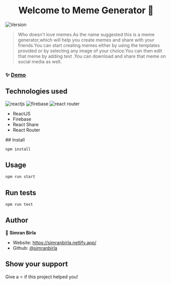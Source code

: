 <h1 align="center">Welcome to Meme Generator 👋</h1>
<p>
  <img alt="Version" src="https://img.shields.io/badge/version-0.1.0-blue.svg?cacheSeconds=2592000" />
</p>

> Who doesn't love memes.As the name suggested this is a meme generator,which will help you create memes and share with your friends.You can start creating memes either by using the templates provided or by selecting any image of your choice.You can then edit that meme by adding text .You can download and share that meme on social media as well.

### ✨ [Demo](https://memegene.netlify.app/)

## Technologies used

<img src="https://img.shields.io/badge/reactjs-technology-blue" alt="reactjs">
<img src="https://img.shields.io/badge/firebase-database-orange" alt="firebase">
<img src="https://img.shields.io/badge/react%20router-npm-red" alt="react router" >
<ul>
<li> ReactJS </li>
<li>Firebase </li>
<li>React Share</li>
<li>React Router</li> 
</ul>
## Install

```sh
npm install
```

## Usage

```sh
npm run start
```

## Run tests

```sh
npm run test
```

## Author

👤 **Simran Birla**

- Website: https://simranbirla.netlify.app/
- Github: [@simranbirla](https://github.com/simranbirla)

## Show your support

Give a ⭐️ if this project helped you!
